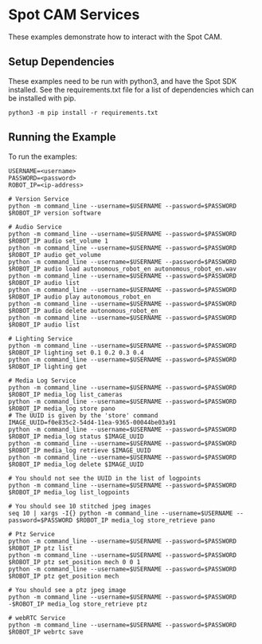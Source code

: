 <!--
Copyright (c) 2020 Boston Dynamics, Inc.  All rights reserved.

Downloading, reproducing, distributing or otherwise using the SDK Software
is subject to the terms and conditions of the Boston Dynamics Software
Development Kit License (20191101-BDSDK-SL).
-->

# Spot CAM Services

These examples demonstrate how to interact with the Spot CAM.

## Setup Dependencies
These examples need to be run with python3, and have the Spot SDK installed. See the requirements.txt file for a list of dependencies which can be installed with pip.
```
python3 -m pip install -r requirements.txt
```

## Running the Example
To run the examples:
```
USERNAME=<username>
PASSWORD=<password>
ROBOT_IP=<ip-address>

# Version Service
python -m command_line --username=$USERNAME --password=$PASSWORD $ROBOT_IP version software

# Audio Service
python -m command_line --username=$USERNAME --password=$PASSWORD $ROBOT_IP audio set_volume 1
python -m command_line --username=$USERNAME --password=$PASSWORD $ROBOT_IP audio get_volume
python -m command_line --username=$USERNAME --password=$PASSWORD $ROBOT_IP audio load autonomous_robot_en autonomous_robot_en.wav
python -m command_line --username=$USERNAME --password=$PASSWORD $ROBOT_IP audio list
python -m command_line --username=$USERNAME --password=$PASSWORD $ROBOT_IP audio play autonomous_robot_en
python -m command_line --username=$USERNAME --password=$PASSWORD $ROBOT_IP audio delete autonomous_robot_en
python -m command_line --username=$USERNAME --password=$PASSWORD $ROBOT_IP audio list

# Lighting Service
python -m command_line --username=$USERNAME --password=$PASSWORD $ROBOT_IP lighting set 0.1 0.2 0.3 0.4
python -m command_line --username=$USERNAME --password=$PASSWORD $ROBOT_IP lighting get

# Media Log Service
python -m command_line --username=$USERNAME --password=$PASSWORD $ROBOT_IP media_log list_cameras
python -m command_line --username=$USERNAME --password=$PASSWORD $ROBOT_IP media_log store pano
# The UUID is given by the 'store' command
IMAGE_UUID=f0e835c2-54d4-11ea-9365-00044be03a91
python -m command_line --username=$USERNAME --password=$PASSWORD $ROBOT_IP media_log status $IMAGE_UUID
python -m command_line --username=$USERNAME --password=$PASSWORD $ROBOT_IP media_log retrieve $IMAGE_UUID
python -m command_line --username=$USERNAME --password=$PASSWORD $ROBOT_IP media_log delete $IMAGE_UUID

# You should not see the UUID in the list of logpoints
python -m command_line --username=$USERNAME --password=$PASSWORD $ROBOT_IP media_log list_logpoints

# You should see 10 stitched jpeg images
seq 10 | xargs -I{} python -m command_line --username=$USERNAME --password=$PASSWORD $ROBOT_IP media_log store_retrieve pano

# Ptz Service
python -m command_line --username=$USERNAME --password=$PASSWORD $ROBOT_IP ptz list
python -m command_line --username=$USERNAME --password=$PASSWORD $ROBOT_IP ptz set_position mech 0 0 1
python -m command_line --username=$USERNAME --password=$PASSWORD $ROBOT_IP ptz get_position mech

# You should see a ptz jpeg image
python -m command_line --username=$USERNAME --password=$PASSWORD -$ROBOT_IP media_log store_retrieve ptz

# webRTC Service
python -m command_line --username=$USERNAME --password=$PASSWORD $ROBOT_IP webrtc save
```
